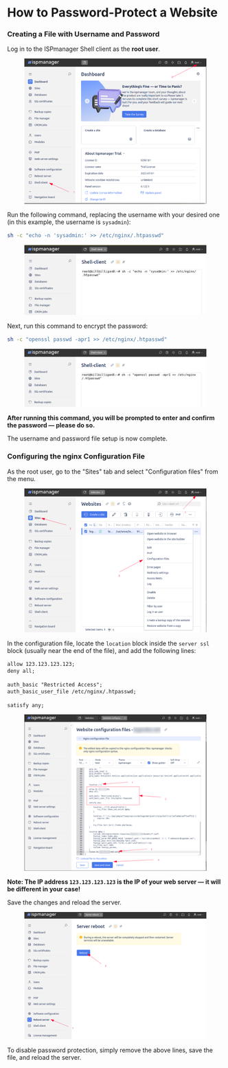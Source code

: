 # How to Password-Protect a Website

### Creating a File with Username and Password

Log in to the ISPmanager Shell client as the **root user**.

<figure><img src="../../.gitbook/assets/image (1) (1).png" alt=""><figcaption></figcaption></figure>

Run the following command, replacing the username with your desired one (in this example, the username is `sysadmin`):  
```sh
sh -c "echo -n 'sysadmin:' >> /etc/nginx/.htpasswd"
```

<figure><img src="../../.gitbook/assets/image (1) (1) (1).png" alt=""><figcaption></figcaption></figure>

Next, run this command to encrypt the password:  
```sh
sh -c "openssl passwd -apr1 >> /etc/nginx/.htpasswd"
```

<figure><img src="../../.gitbook/assets/image (2) (1).png" alt=""><figcaption></figcaption></figure>

**After running this command, you will be prompted to enter and confirm the password — please do so.**

The username and password file setup is now complete.

### Configuring the nginx Configuration File

As the root user, go to the "Sites" tab and select "Configuration files" from the menu.

<figure><img src="../../.gitbook/assets/image (5).png" alt=""><figcaption></figcaption></figure>

In the configuration file, locate the `location` block inside the `server ssl` block (usually near the end of the file), and add the following lines:

```nginx
allow 123.123.123.123;
deny all;

auth_basic "Restricted Access";
auth_basic_user_file /etc/nginx/.htpasswd;

satisfy any;
```

<figure><img src="../../.gitbook/assets/image (2178).png" alt=""><figcaption></figcaption></figure>

**Note: The IP address `123.123.123.123` is the IP of your web server — it will be different in your case!**

Save the changes and reload the server.

<figure><img src="../../.gitbook/assets/image (2177).png" alt=""><figcaption></figcaption></figure>

To disable password protection, simply remove the above lines, save the file, and reload the server.